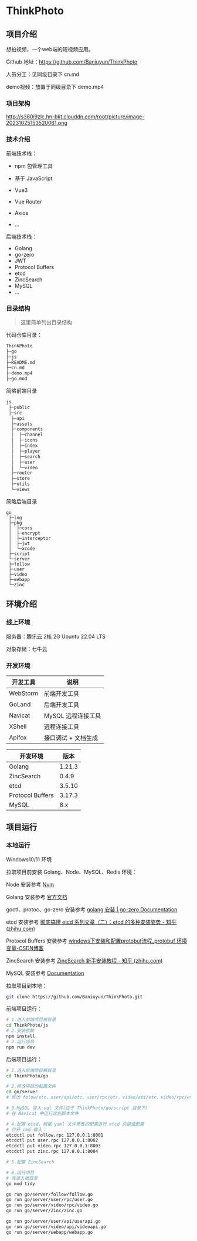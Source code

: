 # ThinkPhoto

## 项目介绍

想拍视频，一个web端的短视频应用。

Github 地址：https://github.com/Baniuyun/ThinkPhoto

人员分工：见同级目录下 cn.md

demo视频：放置于同级目录下 demo.mp4



### 项目架构

http://s380i9zlc.hn-bkt.clouddn.com/root/picture/image-20231025153520061.png



### 技术介绍

前端技术栈：

* npm 包管理工具

* 基于 JavaScript
* Vue3
* Vue Router
* Axios 
* ...

后端技术栈：

* Golang
* go-zero
* JWT
* Protocol Buffers
* etcd
* ZincSearch
* MySQL
* ...



### 目录结构

> 这里简单列出目录结构

代码仓库目录：

```bash
ThinkPhoto
├─go
├─js
├─README.md
├─cn.md
├─demo.mp4
├─go.mod
```

简略前端目录

```bash
js
 ├─public
 ├─src
  ├─api
  ├─assets
  ├─components
  │  ├─channel
  │  ├─icons
  │  ├─index
  │  ├─player
  │  ├─search
  │  ├─user
  │  └─video
  ├─router
  ├─store
  ├─utils
  └─views
```

简略后端目录

```
go
 ├─log
 ├─pkg
 │  ├─cors
 │  ├─encrypt
 │  ├─interceptor
 │  ├─jwt
 │  └─xcode
 ├─script
 └─server
 ├─follow
 ├─user
 ├─video
 ├─webapp
 └─Zinc
```



## 环境介绍

### 线上环境

服务器：腾讯云 2核 2G Ubuntu 22.04 LTS

对象存储：七牛云

### 开发环境

| 开发工具 | 说明                |
| -------- | ------------------- |
| WebStorm | 前端开发工具        |
| GoLand   | 后端开发工具        |
| Navicat  | MySQL 远程连接工具  |
| XShell   | 远程连接工具        |
| Apifox   | 接口调试 + 文档生成 |

| 开发环境         | 版本   |
| ---------------- | ------ |
| Golang           | 1.21.3 |
| ZincSearch       | 0.4.9  |
| etcd             | 3.5.10 |
| Protocol Buffers | 3.17.3 |
| MySQL            | 8.x    |



## 项目运行



### 本地运行

Windows10/11 环境

拉取项目前安装 Golang、Node、MySQL、Redis 环境：

Node 安装参考 [Nvm](https://nvm.uihtm.com/) 

Golang 安装参考 [官方文档](https://go.dev/doc/install)

goctl、protoc、go-zero 安装参考 [golang 安装 | go-zero Documentation](https://go-zero.dev/docs/tasks)

etcd 安装参考 [彻底搞懂 etcd 系列文章（二）：etcd 的多种安装姿势 - 知乎 (zhihu.com)](https://zhuanlan.zhihu.com/p/144056143)

Protocol Buffers 安装参考 [windows下安装和配置protobuf流程_protobuf 环境变量-CSDN博客](https://blog.csdn.net/bean_business/article/details/109688219)

ZincSearch 安装参考 [ZincSearch 新手安装教程 - 知乎 (zhihu.com)](https://zhuanlan.zhihu.com/p/657054683)

MySQL 安装参考 [Documentation](https://dev.mysql.com/doc/)

拉取项目到本地：

```bash
git clone https://github.com/Baniuyun/ThinkPhoto.git
```

前端项目运行：

```bash
# 1.进入前端项目根目录
cd ThinkPhoto/js
# 2.安装依赖
npm install
# 3.运行项目
npm run dev
```

后端项目运行：

```bash
# 1.进入后端项目根目录
cd ThinkPhoto/go

# 2.修改项目的配置文件
cd go/server
# 修改 folow/etc、user/api/etc、user/rpc/etc、video/api/etc、video/rpc/etc、webapp/etc、Zinc/etc 这些目录下的 .yaml为结尾的文件，改为自己的地址。

# 3.MySQL 导入 sql 文件(位于 ThinkPhoto/go/script 目录下)
# 在 Navicat 中运行这些脚本文件

# 4.配置 etcd，根据 yaml 文件修改的配置进行 etcd 的键值配置
# 打开 cmd 输入：
etcdctl put follow.rpc 127.0.0.1:8001
etcdctl put user.rpc 127.0.0.1:8002
etcdctl put video.rpc 127.0.0.1:8003
etcdctl put zinc.rpc 127.0.0.1:8004

# 5.配置 ZincSearch

# 6.运行项目
# 先进入根目录
go mod tidy

go run go/server/follow/follow.go
go run go/server/user/rpc/user.go
go run go/server/video/rpc/video.go
go run go/server/Zinc/zinc.go

go run go/server/user/api/userapi.go
go run go/server/video/api/videoapi.go
go run go/server/webapp/webapp.go

```



